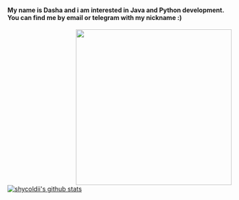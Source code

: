 <h4>My name is Dasha and i am interested in Java and Python development. You can find me by email or telegram with my nickname :)</h4>

<img src = "https://sites.google.com/site/daramultserial/_/rsrc/1399141496089/home/p_f.jpg?height=400&width=390" align="right" width="350">

[![shycoldii's github stats](https://github-readme-stats.vercel.app/api?username=shycoldii&show_icons=true)](https://github.com/shycoldii)
<!--
**shycoldii/shycoldii** is a ✨ _special_ ✨ repository because its `README.md` (this file) appears on your GitHub profile.


